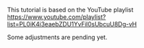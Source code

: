 This tutorial is based on the YouTube playlist https://www.youtube.com/playlist?list=PL0iK4i3eaebZDU1YvFil0sUbcuU8Dg-vH

Some adjustments are pending yet.